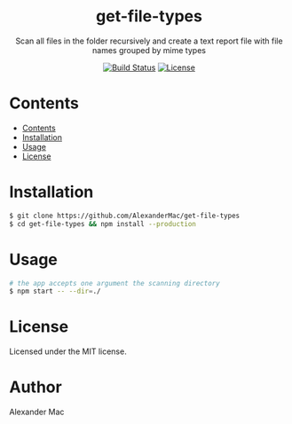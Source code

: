 <div align="center">
  <h1>get-file-types</h1>
  <p>Scan all files in the folder recursively and create a text report file with file names grouped by mime types</p>
  <p>
    <a href="https://github.com/alexandermac/get-file-types/actions/workflows/ci.yml?query=branch%3Amaster"><img src="https://github.com/alexandermac/get-file-types/actions/workflows/ci.yml/badge.svg" alt="Build Status"></a>
    <a href="LICENSE"><img src="https://img.shields.io/github/license/alexandermac/nodejs-app-template.svg" alt="License"></a>
  </p>
</div>

# Contents
- [Contents](#contents)
- [Installation](#installation)
- [Usage](#usage)
- [License](#license)

# Installation
```sh
$ git clone https://github.com/AlexanderMac/get-file-types
$ cd get-file-types && npm install --production
```

# Usage
```bash
# the app accepts one argument the scanning directory
$ npm start -- --dir=./
```

# License
Licensed under the MIT license.

# Author
Alexander Mac

